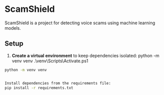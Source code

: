 # ScamShield

ScamShield is a project for detecting voice scams using machine learning models.

## Setup

1. **Create a virtual environment** to keep dependencies isolated:
python -m venv venv
 .\venv\Scripts\Activate.ps1


```bash
python -m venv venv


Install dependencies from the requirements file:
pip install -r requirements.txt


